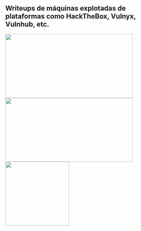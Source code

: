 ## Writeups de máquinas explotadas de plataformas como HackTheBox, Vulnyx, Vulnhub, etc. ##

<img src="https://github.com/AlexGis99/Writeups/assets/82893511/438c0e8a-2b7c-47c1-aa63-96fe8dec5b9c" width="400" height="200">
<img src="https://github.com/AlexGis99/Writeups/assets/82893511/b45d3652-2bf1-48a3-a6aa-bf7ea1e2b61c" width="400" height="200">
<img src="https://github.com/AlexGis99/Writeups/assets/82893511/9f39b168-eac6-4ff7-aad2-9261ce4020a8" witdth="400" height="200">

